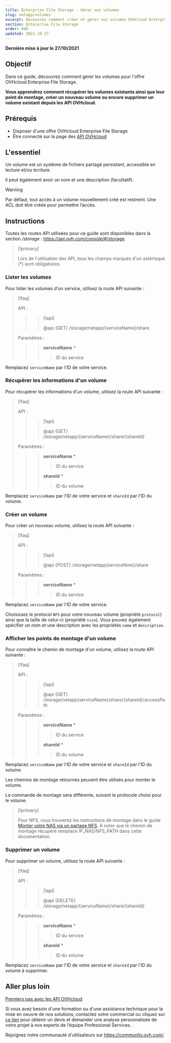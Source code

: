 ```yaml
---
title: Enterprise File Storage - Gérer vos volumes
slug: netapp/volumes
excerpt: Découvrez comment créer et gérer vos volumes OVHcloud Enterprise File Storage en utilisant les API OVHcloud
section: Enterprise File Storage
order: 040
updated: 2021-10-27
---
```


**Dernière mise à jour le 27/10/2021**

## Objectif

Dans ce guide, découvrez comment gérer les volumes pour l'offre OVHcloud Enterprise File Storage.

**Vous apprendrez comment récupérer les volumes existants ainsi que leur point de montage, créer un nouveau volume ou encore supprimer un volume existant depuis les API OVHcloud.**

## Prérequis

- Disposer d'une offre OVHcloud Enterprise File Storage
- Être connecté sur la page des [API OVHcloud](https://api.ovh.com/)

## L'essentiel

Un volume est un système de fichiers partagé persistant, accessible en lecture et/ou écriture.

Il peut également avoir un nom et une description (facultatif).

> [!warning]
>
> Par défaut, tout accès à un volume nouvellement créé est restreint. Une ACL doit être créée pour permettre l’accès.
>

## Instructions

Toutes les routes API utilisées pour ce guide sont disponibles dans la section */storage* : <https://api.ovh.com/console/#/storage>.

> [!primary]
>
> Lors de l'utilisation des API, tous les champs marqués d'un astérisque (\*) sont obligatoires.
>

### Lister les volumes

Pour lister les volumes d'un service, utilisez la route API suivante :

> [!faq]
>
> API :
>
>> > [!api]
>> >
>> > @api {GET} /storage/netapp/{serviceName}/share
>> >
>>
>
> Paramètres :
>
>> > **serviceName** *
>> >
>> >> ID du service
>> >
>

Remplacez `serviceName` par l'ID de votre service.

### Récupérer les informations d'un volume

Pour récupérer les informations d'un volume, utilisez la route API suivante :

> [!faq]
>
> API :
>
>> > [!api]
>> >
>> > @api {GET} /storage/netapp/{serviceName}/share/{shareId}
>> >
>>
>
> Paramètres :
>
>> > **serviceName** *
>> >
>> >> ID du service
>> >
>> > **shareId** *
>> >
>> >> ID du volume
>

Remplacez `serviceName` par l'ID de votre service et `shareId` par l'ID du volume.

### Créer un volume

Pour créer un nouveau volume, utilisez la route API suivante :

> [!faq]
>
> API :
>
>> > [!api]
>> >
>> > @api {POST} /storage/netapp{serviceNme}/share
>> >
>>
>
> Paramètres :
>
>> > **serviceName** *
>> >
>> >> ID du service
>> >
>

Remplacez `serviceName` par l'ID de votre service.

Choisissez le protocol `NFS` pour votre nouveau volume (propriété `protocol`) ainsi que la taille de celui-ci (propriété `size`).
Vous pouvez également spécifier un nom et une description avec les propriétés `name` et `description`.

### Afficher les points de montage d'un volume

Pour connaître le chemin de montage d'un volume, utilisez la route API suivante :

> [!faq]
>
> API :
>
>> > [!api]
>> >
>> > @api {GET} /storage/netapp{serviceName}/share/{shareId}/accessPath
>> >
>>
>
> Paramètres :
>
>> > **serviceName** *
>> >
>> >> ID du service
>> >
>> > **shareId** *
>> >
>> >> ID du volume
>

Remplacez `serviceName` par l'ID de votre service et `shareId` par l'ID du volume.

Les chemins de montage retournés peuvent être utilisés pour monter le volume.

La commande de montage sera différente, suivant le protocole choisi pour le volume.  

> [!primary]
>
> Pour NFS, vous trouverez les instructions de montage dans le guide [Monter votre NAS via un partage NFS](https://docs.ovh.com/fr/storage/file-storage/nas/nfs/).
> À noter que le chemin de montage récupéré remplace IP_NAS/NFS_PATH dans cette documentation.
>  

### Supprimer un volume

Pour supprimer un volume, utilisez la route API suivante :  

> [!faq]
>
> API :
>
>> > [!api]
>> >
>> > @api {DELETE} /storage/netapp/{serviceName}/share/{shareId}
>> >
>>
>
> Paramètres :
>
>> > **serviceName** *
>> >
>> >> ID du service
>> >
>> > **shareId** *
>> >
>> >> ID du volume
>

Remplacez `serviceName` par l'ID de votre service et `shareId` par l'ID du volume à supprimer.

## Aller plus loin

[Premiers pas avec les API OVHcloud](https://docs.ovh.com/fr/api/first-steps-with-ovh-api/)

Si vous avez besoin d'une formation ou d'une assistance technique pour la mise en oeuvre de nos solutions, contactez votre commercial ou cliquez sur [ce lien](https://www.ovhcloud.com/fr/professional-services/) pour obtenir un devis et demander une analyse personnalisée de votre projet à nos experts de l’équipe Professional Services.

Rejoignez notre communauté d'utilisateurs sur <https://community.ovh.com/>.
